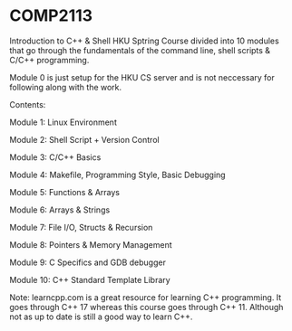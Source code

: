# COMP2113
 Introduction to C++ & Shell
 HKU Sptring Course divided into 10 modules that go through the fundamentals of the
 command line, shell scripts & C/C++ programming.

Module 0 is just setup for the HKU CS server and is not neccessary for following along
with the work.

Contents:

Module 1: Linux Environment

Module 2: Shell Script + Version Control

Module 3: C/C++ Basics

Module 4: Makefile, Programming Style, Basic Debugging

Module 5: Functions & Arrays

Module 6: Arrays & Strings

Module 7: File I/O, Structs & Recursion

Module 8: Pointers & Memory Management

Module 9: C Specifics and GDB debugger

Module 10: C++ Standard Template Library


Note: learncpp.com is a great resource for learning C++ programming. It goes through 
C++ 17 whereas this course goes through C++ 11. Although not as up to date is still 
a good way to learn C++.
